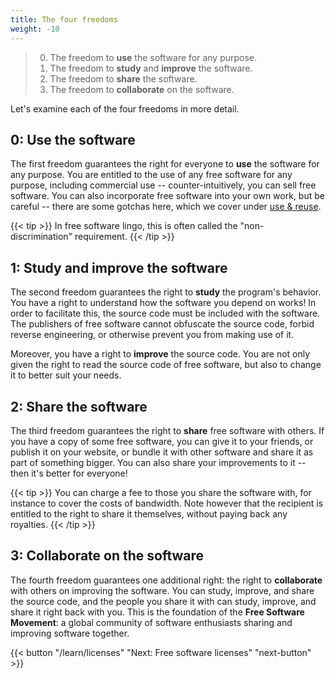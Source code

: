 ```yaml
---
title: The four freedoms
weight: -10
---
```


<blockquote>
  <ol start="0">
    <li>
      The freedom to <strong>use</strong> the software for any purpose.
    </li>
    <li>
      The freedom to <strong>study</strong> and <strong>improve</strong> the
      software.
    </li>
    <li>
      The freedom to <strong>share</strong> the software.
    </li>
    <li>
      The freedom to <strong>collaborate</strong> on the software.
    </li>
  </ol>
</blockquote>

Let's examine each of the four freedoms in more detail.

## 0: Use the software

The first freedom guarantees the right for everyone to **use** the software for
any purpose. You are entitled to the use of any free software for any purpose,
including commercial use -- counter-intuitively, you can sell free software. You
can also incorporate free software into your own work, but be careful -- there
are some gotchas here, which we cover under [use & reuse](/learn/participate/derived-works/).

{{< tip >}}
In free software lingo, this is often called the "non-discrimination"
requirement.
{{< /tip >}}

## 1: Study and improve the software

The second freedom guarantees the right to **study** the program's behavior. You
have a right to understand how the software you depend on works! In order to
facilitate this, the source code must be included with the software. The
publishers of free software cannot obfuscate the source code, forbid reverse
engineering, or otherwise prevent you from making use of it.

Moreover, you have a right to **improve** the source code. You are not only
given the right to read the source code of free software, but also to change it
to better suit your needs.

## 2: Share the software

The third freedom guarantees the right to **share** free software with others.
If you have a copy of some free software, you can give it to your friends, or
publish it on your website, or bundle it with other software and share it as
part of something bigger. You can also share your improvements to it -- then
it's better for everyone!

{{< tip >}}
You can charge a fee to those you share the software with, for instance to cover
the costs of bandwidth. Note however that the recipient is entitled to the right
to share it themselves, without paying back any royalties.
{{< /tip >}}

## 3: Collaborate on the software

The fourth freedom guarantees one additional right: the right to **collaborate**
with others on improving the software. You can study, improve, and share the
source code, and the people you share it with can study, improve, and share it
right back with you. This is the foundation of the **Free Software Movement**: a
global community of software enthusiasts sharing and improving software
together.

{{< button "/learn/licenses" "Next: Free software licenses" "next-button" >}}
